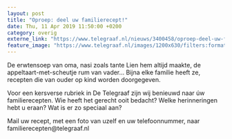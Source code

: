```yaml
---
layout: post
title: "Oproep: deel uw familierecept!"
date: Thu, 11 Apr 2019 11:50:00 +0200
category: overig
externe_link: "https://www.telegraaf.nl/nieuws/3400458/oproep-deel-uw-familierecept"
feature_image: "https://www.telegraaf.nl/images/1200x630/filters:format(jpeg):quality(80)/cdn-kiosk-api.telegraaf.nl/36a1dc88-5c3f-11e9-abce-02c309bc01c1.jpg"
---
```


<p class="intro">De erwtensoep van oma, nasi zoals tante Lien hem altijd maakte, de appeltaart-met-scheutje rum van vader… Bijna elke familie heeft ze, recepten die van ouder op kind worden doorgegeven.</p> <p>Voor een kersverse rubriek in De Telegraaf zijn wij benieuwd naar úw familierecepten. Wie heeft het gerecht ooit bedacht? Welke herinneringen hebt u eraan? Wat is er zo speciaal aan?</p><p>Mail uw recept, met een foto van uzelf en uw telefoonnummer, naar familierecepten@telegraaf.nl</p>
